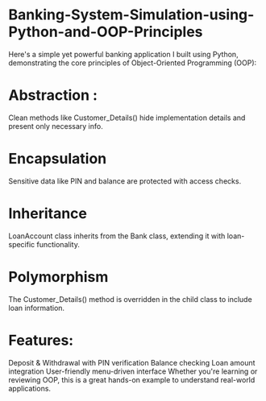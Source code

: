 # Banking-System-Simulation-using-Python-and-OOP-Principles
 Here's a simple yet powerful banking application I built using Python, demonstrating the core principles of Object-Oriented Programming (OOP): 
# Abstraction :
Clean methods like Customer_Details() hide implementation details and present only necessary info. 
# Encapsulation
Sensitive data like PIN and balance are protected with access checks. 
# Inheritance 
LoanAccount class inherits from the Bank class, extending it with loan-specific functionality. 
#  Polymorphism 
The Customer_Details() method is overridden in the child class to include loan information.  
#  Features: 
Deposit & Withdrawal with PIN verification 
Balance checking  Loan amount integration  User-friendly menu-driven interface
Whether you're learning or reviewing OOP, this is a great hands-on example to understand real-world applications.
